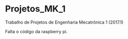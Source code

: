 # Projetos_MK_1
Trabalho de Projetos de Engenharia Mecatrônica 1 (2017.1)

Falta o código da raspberry pi.
